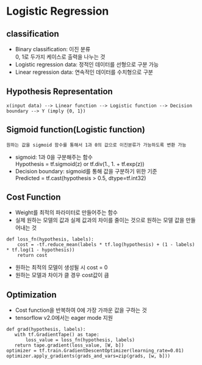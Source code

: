 # Logistic Regression

## classification

- Binary classification: 이진 분류
<br> 0, 1로 두가지 케이스로 출력을 나누는 것
- Logistic regression data: 정적인 데이터를 선형으로 구분 가능
- Linear regression data: 연속적인 데이터를 수치형으로 구분

## Hypothesis Representation

    x(input data) --> Linear function --> Logistic function --> Decision boundary --> Y (imply {0, 1})

## Sigmoid function(Logistic function)

    원하는 값을 sigmoid 함수를 통해서 1과 0의 값으로 이진분류가 가능하도록 변환 가능

- sigmoid: 1과 0을 구분해주는 함수 
<br> Hypothesis = tf.sigmoid(z) or tf.div(1., 1. + tf.exp(z))
- Decision boundary: sigmoid를 통해 값을 구분하기 위한 기준 
<br> Predicted = tf.cast(hypothesis > 0.5, dtype=tf.int32)

## Cost Function
- Weight를 최적의 파라미터로 만들어주는 함수
- 실제 원하는 모델의 값과 실제 값과의 차이를 줄이는 것으로 원하는 모델 값을 만들어내는 것
```
def loss_fn(hypothesis, labels):
    cost = -tf.reduce_mean(labels * tf.log(hypothesis) + (1 - labels) * tf.log(1 - hypothesis))
    return cost
```
- 원하는 최적의 모델이 생성될 시 cost = 0
- 원하는 모델과 차이가 클 경우 cost값이 큼

 ## Optimization

 - Cost function을 반복하여 0에 가장 가까운 값을 구하는 것
 - tensorflow v2.0에서는 eager mode 지원
 ```
 def grad(hypothesis, labels):
    with tf.GradientTape() as tape:
        loss_value = loss_fn(hypothesis, labels)
    return tape.gradient(loss_value, [W, b])
optimizer = tf.train.GradientDescentOptimizer(learning_rate=0.01)
optimizer.apply_gradients(grads_and_vars=zip(grads, [w, b]))
```

